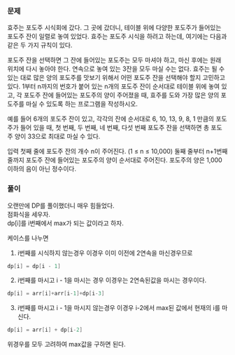 ### 문제
효주는 포도주 시식회에 갔다. 그 곳에 갔더니, 테이블 위에 다양한 포도주가 들어있는 포도주 잔이 일렬로 놓여 있었다. 
효주는 포도주 시식을 하려고 하는데, 여기에는 다음과 같은 두 가지 규칙이 있다.

포도주 잔을 선택하면 그 잔에 들어있는 포도주는 모두 마셔야 하고, 마신 후에는 원래 위치에 다시 놓아야 한다.
연속으로 놓여 있는 3잔을 모두 마실 수는 없다.
효주는 될 수 있는 대로 많은 양의 포도주를 맛보기 위해서 어떤 포도주 잔을 선택해야 할지 고민하고 있다. 
1부터 n까지의 번호가 붙어 있는 n개의 포도주 잔이 순서대로 테이블 위에 놓여 있고, 각 포도주 잔에 들어있는 포도주의 양이 주어졌을 때,
효주를 도와 가장 많은 양의 포도주를 마실 수 있도록 하는 프로그램을 작성하시오. 

예를 들어 6개의 포도주 잔이 있고, 각각의 잔에 순서대로 6, 10, 13, 9, 8, 1 만큼의 포도주가 들어 있을 때, 첫 번째, 두 번째,
네 번째, 다섯 번째 포도주 잔을 선택하면 총 포도주 양이 33으로 최대로 마실 수 있다.

입력
첫째 줄에 포도주 잔의 개수 n이 주어진다. (1 ≤ n ≤ 10,000) 둘째 줄부터 n+1번째 줄까지 포도주 잔에 들어있는 포도주의 양이 순서대로 주어진다.
포도주의 양은 1,000 이하의 음이 아닌 정수이다.


### 풀이

오랜만에 DP를 풀이했더니 매우 힘들었다.   
점화식을 세우자.   
dp[i]를 i번째에서 max가 되는 값이라고 하자.   

케이스를 나누면
1. i번째를 시식하지 않는경우
이경우 이미 이전에 2연속을 마신경우므로 
```java
dp[i] = dp[i - 1]
```
2. i번째를 마시고 i - 1을 마시는 경우
이경우는 2연속된값을 마시는 경우이다.
```java
dp[i] = arr[i]+arr[i-1]+dp[i-3]
```
3. i번째를 마시고 i - 1을 마시지 않는경우
이경우 i-2에서 max된 값에서 현재의 i를 마신다.
```java
dp[i] = arr[i] + dp[i-2]
```

위경우를 모두 고려하여 max값을 구하면 된다.
